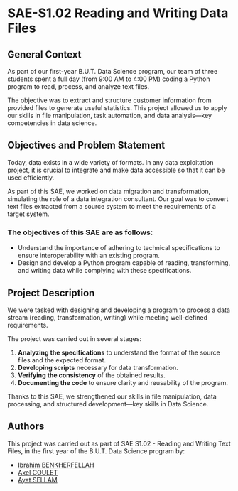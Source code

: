 # SAE-S1.02 Reading and Writing Data Files  

## General Context  

As part of our first-year B.U.T. Data Science program, our team of three students spent a full day (from 9:00 AM to 4:00 PM) coding a Python program to read, process, and analyze text files.  

The objective was to extract and structure customer information from provided files to generate useful statistics. This project allowed us to apply our skills in file manipulation, task automation, and data analysis—key competencies in data science.  

## Objectives and Problem Statement  

Today, data exists in a wide variety of formats. In any data exploitation project, it is crucial to integrate and make data accessible so that it can be used efficiently.  

As part of this SAE, we worked on data migration and transformation, simulating the role of a data integration consultant. Our goal was to convert text files extracted from a source system to meet the requirements of a target system.  

### The objectives of this SAE are as follows:  

- Understand the importance of adhering to technical specifications to ensure interoperability with an existing program.  
- Design and develop a Python program capable of reading, transforming, and writing data while complying with these specifications.  

## Project Description  

We were tasked with designing and developing a program to process a data stream (reading, transformation, writing) while meeting well-defined requirements.  

The project was carried out in several stages:  

1. **Analyzing the specifications** to understand the format of the source files and the expected format.  
2. **Developing scripts** necessary for data transformation.  
3. **Verifying the consistency** of the obtained results.  
4. **Documenting the code** to ensure clarity and reusability of the program.  

Thanks to this SAE, we strengthened our skills in file manipulation, data processing, and structured development—key skills in Data Science.  

## Authors  

This project was carried out as part of SAE S1.02 - Reading and Writing Text Files, in the first year of the B.U.T. Data Science program by:  

- [Ibrahim BENKHERFELLAH](https://github.com/Darckens)  
- [Axel COULET](https://github.com/axcou)  
- [Ayat SELLAM](https://github.com/AyawithaT)  
